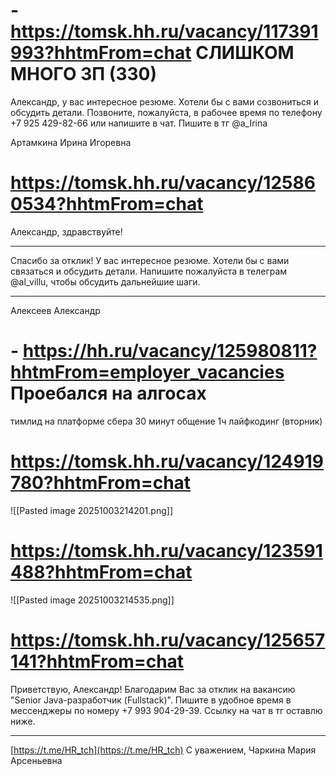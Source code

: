 # - https://tomsk.hh.ru/vacancy/117391993?hhtmFrom=chat СЛИШКОМ МНОГО ЗП (330)

Александр, у вас интересное резюме. Хотели бы с вами созвониться и обсудить детали. Позвоните, пожалуйста, в рабочее время по телефону +7 925 429-82-66 или напишите в чат. Пишите в тг @a_Irina

Артамкина Ирина Игоревна

# https://tomsk.hh.ru/vacancy/125860534?hhtmFrom=chat

Александр, здравствуйте!

---

Спасибо за отклик! У вас интересное резюме. Хотели бы с вами связаться и обсудить детали. Напишите пожалуйста в телеграм @al_villu, чтобы обсудить дальнейшие шаги.

---

Алексеев Александр

# - https://hh.ru/vacancy/125980811?hhtmFrom=employer_vacancies Проебался на алгосах

тимлид на платформе сбера
30 минут общение 1ч лайфкодинг (вторник)

# https://tomsk.hh.ru/vacancy/124919780?hhtmFrom=chat
![[Pasted image 20251003214201.png]]

# https://tomsk.hh.ru/vacancy/123591488?hhtmFrom=chat
![[Pasted image 20251003214535.png]]

# https://tomsk.hh.ru/vacancy/125657141?hhtmFrom=chat

Приветствую, Александр! Благодарим Вас за отклик на вакансию "Senior Java-разработчик (Fullstack)". Пишите в удобное время в мессенджеры по номеру +7 993 904-29-39. Ссылку на чат в тг оставлю ниже.

---

[https://t.me/HR_tch](https://t.me/HR_tch) С уважением, Чаркина Мария Арсеньевна